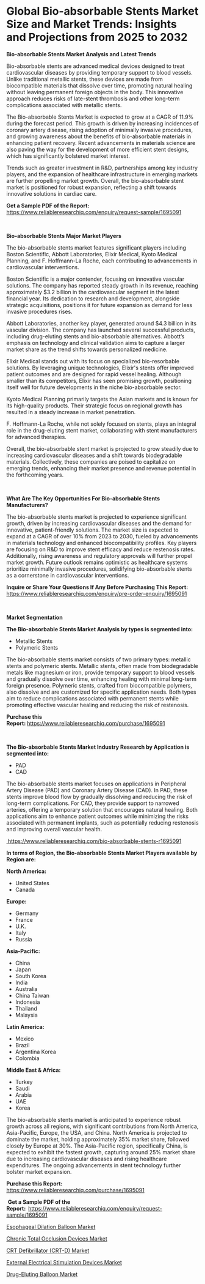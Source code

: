 <p><h1>Global Bio-absorbable Stents Market Size and Market Trends: Insights and Projections from 2025 to 2032</h1></p><p><strong>Bio-absorbable Stents Market Analysis and Latest Trends</strong></p>
<p><p>Bio-absorbable stents are advanced medical devices designed to treat cardiovascular diseases by providing temporary support to blood vessels. Unlike traditional metallic stents, these devices are made from biocompatible materials that dissolve over time, promoting natural healing without leaving permanent foreign objects in the body. This innovative approach reduces risks of late-stent thrombosis and other long-term complications associated with metallic stents.</p><p>The Bio-absorbable Stents Market is expected to grow at a CAGR of 11.9% during the forecast period. This growth is driven by increasing incidences of coronary artery disease, rising adoption of minimally invasive procedures, and growing awareness about the benefits of bio-absorbable materials in enhancing patient recovery. Recent advancements in materials science are also paving the way for the development of more efficient stent designs, which has significantly bolstered market interest. </p><p>Trends such as greater investment in R&D, partnerships among key industry players, and the expansion of healthcare infrastructure in emerging markets are further propelling market growth. Overall, the bio-absorbable stent market is positioned for robust expansion, reflecting a shift towards innovative solutions in cardiac care.</p></p>
<p><strong>Get a Sample PDF of the Report:&nbsp;</strong> <a href="https://www.reliableresearchiq.com/enquiry/request-sample/1695091?utm_campaign=123&utm_medium=2&utm_source=Github&utm_content=ia&utm_term=25032025&utm_id=bio-absorbable-stents">https://www.reliableresearchiq.com/enquiry/request-sample/1695091</a></p>
<p>&nbsp;</p>
<p><strong>Bio-absorbable Stents Major Market Players</strong></p>
<p><p>The bio-absorbable stents market features significant players including Boston Scientific, Abbott Laboratories, Elixir Medical, Kyoto Medical Planning, and F. Hoffmann-La Roche, each contributing to advancements in cardiovascular interventions. </p><p>Boston Scientific is a major contender, focusing on innovative vascular solutions. The company has reported steady growth in its revenue, reaching approximately $3.2 billion in the cardiovascular segment in the latest financial year. Its dedication to research and development, alongside strategic acquisitions, positions it for future expansion as demand for less invasive procedures rises.</p><p>Abbott Laboratories, another key player, generated around $4.3 billion in its vascular division. The company has launched several successful products, including drug-eluting stents and bio-absorbable alternatives. Abbott’s emphasis on technology and clinical validation aims to capture a larger market share as the trend shifts towards personalized medicine.</p><p>Elixir Medical stands out with its focus on specialized bio-resorbable solutions. By leveraging unique technologies, Elixir's stents offer improved patient outcomes and are designed for rapid vessel healing. Although smaller than its competitors, Elixir has seen promising growth, positioning itself well for future developments in the niche bio-absorbable sector.</p><p>Kyoto Medical Planning primarily targets the Asian markets and is known for its high-quality products. Their strategic focus on regional growth has resulted in a steady increase in market penetration.</p><p>F. Hoffmann-La Roche, while not solely focused on stents, plays an integral role in the drug-eluting stent market, collaborating with stent manufacturers for advanced therapies. </p><p>Overall, the bio-absorbable stent market is projected to grow steadily due to increasing cardiovascular diseases and a shift towards biodegradable materials. Collectively, these companies are poised to capitalize on emerging trends, enhancing their market presence and revenue potential in the forthcoming years.</p></p>
<p>&nbsp;</p>
<p><strong>What Are The Key Opportunities For Bio-absorbable Stents Manufacturers?</strong></p>
<p><p>The bio-absorbable stents market is projected to experience significant growth, driven by increasing cardiovascular diseases and the demand for innovative, patient-friendly solutions. The market size is expected to expand at a CAGR of over 10% from 2023 to 2030, fueled by advancements in materials technology and enhanced biocompatibility profiles. Key players are focusing on R&D to improve stent efficacy and reduce restenosis rates. Additionally, rising awareness and regulatory approvals will further propel market growth. Future outlook remains optimistic as healthcare systems prioritize minimally invasive procedures, solidifying bio-absorbable stents as a cornerstone in cardiovascular interventions.</p></p>
<p><strong>Inquire or Share Your Questions If Any Before Purchasing This Report:</strong> <a href="https://www.reliableresearchiq.com/enquiry/pre-order-enquiry/1695091?utm_campaign=123&utm_medium=2&utm_source=Github&utm_content=ia&utm_term=25032025&utm_id=bio-absorbable-stents">https://www.reliableresearchiq.com/enquiry/pre-order-enquiry/1695091</a></p>
<p>&nbsp;</p>
<p><strong>Market Segmentation</strong></p>
<p><strong>The Bio-absorbable Stents Market Analysis by types is segmented into:</strong></p>
<p><ul><li>Metallic Stents</li><li>Polymeric Stents</li></ul></p>
<p><p>The bio-absorbable stents market consists of two primary types: metallic stents and polymeric stents. Metallic stents, often made from biodegradable metals like magnesium or iron, provide temporary support to blood vessels and gradually dissolve over time, enhancing healing with minimal long-term foreign presence. Polymeric stents, crafted from biocompatible polymers, also dissolve and are customized for specific application needs. Both types aim to reduce complications associated with permanent stents while promoting effective vascular healing and reducing the risk of restenosis.</p></p>
<p><strong>Purchase this Report:&nbsp;</strong><a href="https://www.reliableresearchiq.com/purchase/1695091?utm_campaign=123&utm_medium=2&utm_source=Github&utm_content=ia&utm_term=25032025&utm_id=bio-absorbable-stents">https://www.reliableresearchiq.com/purchase/1695091</a></p>
<p>&nbsp;</p>
<p><strong>The Bio-absorbable Stents Market Industry Research by Application is segmented into:</strong></p>
<p><ul><li>PAD</li><li>CAD</li></ul></p>
<p><p>The bio-absorbable stents market focuses on applications in Peripheral Artery Disease (PAD) and Coronary Artery Disease (CAD). In PAD, these stents improve blood flow by gradually dissolving and reducing the risk of long-term complications. For CAD, they provide support to narrowed arteries, offering a temporary solution that encourages natural healing. Both applications aim to enhance patient outcomes while minimizing the risks associated with permanent implants, such as potentially reducing restenosis and improving overall vascular health.</p></p>
<p><a href="https://www.reliableresearchiq.com/bio-absorbable-stents-r1695091?utm_campaign=123&utm_medium=2&utm_source=Github&utm_content=ia&utm_term=25032025&utm_id=bio-absorbable-stents">&nbsp;https://www.reliableresearchiq.com/bio-absorbable-stents-r1695091</a></p>
<p><strong>In terms of Region, the Bio-absorbable Stents Market Players available by Region are:</strong></p>
<p>
    <p> <strong> North America: </strong>
        <ul>
            <li>United States</li>
            <li>Canada</li>
        </ul>
        </p> 
    <p> <strong> Europe: </strong>
        <ul>
            <li>Germany</li>
            <li>France</li>
            <li>U.K.</li>
            <li>Italy</li>
            <li>Russia</li>
        </ul>
        </p> 
    <p> <strong> Asia-Pacific: </strong>
        <ul>
            <li>China</li>
            <li>Japan</li>
            <li>South Korea</li>
            <li>India</li>
            <li>Australia</li>
            <li>China Taiwan</li>
            <li>Indonesia</li>
            <li>Thailand</li>
            <li>Malaysia</li>
        </ul>
        </p> 
    <p> <strong> Latin America: </strong>
        <ul>
            <li>Mexico</li>
            <li>Brazil</li>
            <li>Argentina Korea</li>
            <li>Colombia</li>
        </ul>
        </p> 
    <p> <strong> Middle East & Africa: </strong>
        <ul>
            <li>Turkey</li>
            <li>Saudi</li>
            <li>Arabia</li>
            <li>UAE</li>
            <li>Korea</li>
        </ul>
    </p>
    </p>
<p><p>The bio-absorbable stents market is anticipated to experience robust growth across all regions, with significant contributions from North America, Asia-Pacific, Europe, the USA, and China. North America is projected to dominate the market, holding approximately 35% market share, followed closely by Europe at 30%. The Asia-Pacific region, specifically China, is expected to exhibit the fastest growth, capturing around 25% market share due to increasing cardiovascular diseases and rising healthcare expenditures. The ongoing advancements in stent technology further bolster market expansion.</p></p>
<p><strong>Purchase this Report: </strong><a href="https://www.reliableresearchiq.com/purchase/1695091?utm_campaign=123&utm_medium=2&utm_source=Github&utm_content=ia&utm_term=25032025&utm_id=bio-absorbable-stents">https://www.reliableresearchiq.com/purchase/1695091</a></p>
<p>&nbsp;<strong>Get a Sample PDF of the Report:&nbsp;&nbsp;</strong><a href="https://www.reliableresearchiq.com/enquiry/request-sample/1695091?utm_campaign=123&utm_medium=2&utm_source=Github&utm_content=ia&utm_term=25032025&utm_id=bio-absorbable-stents">https://www.reliableresearchiq.com/enquiry/request-sample/1695091</a></p>
<p><strong></strong></p>
<p><p><a href="https://github.com/gauldvikerm6/Market-Research-Report-List-1/blob/main/esophageal-dilation-balloon-market.md?utm_campaign=123&utm_medium=2&utm_source=Github&utm_content=ia&utm_term=25032025&utm_id=bio-absorbable-stents">Esophageal Dilation Balloon Market</a></p><p><a href="https://github.com/cingozascard/Market-Research-Report-List-1/blob/main/chronic-total-occlusion-devices-market.md?utm_campaign=123&utm_medium=2&utm_source=Github&utm_content=ia&utm_term=25032025&utm_id=bio-absorbable-stents">Chronic Total Occlusion Devices Market</a></p><p><a href="https://github.com/ardgenoud/Market-Research-Report-List-1/blob/main/crt-defibrillator-crt-d-market.md?utm_campaign=123&utm_medium=2&utm_source=Github&utm_content=ia&utm_term=25032025&utm_id=bio-absorbable-stents">CRT Defibrillator (CRT-D) Market</a></p><p><a href="https://github.com/airitaursela/Market-Research-Report-List-1/blob/main/external-electrical-stimulation-devices-market.md?utm_campaign=123&utm_medium=2&utm_source=Github&utm_content=ia&utm_term=25032025&utm_id=bio-absorbable-stents">External Electrical Stimulation Devices Market</a></p><p><a href="https://github.com/benasjuettk3/Market-Research-Report-List-1/blob/main/drug-eluting-balloon-market.md?utm_campaign=123&utm_medium=2&utm_source=Github&utm_content=ia&utm_term=25032025&utm_id=bio-absorbable-stents">Drug-Eluting Balloon Market</a></p></p>